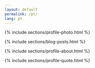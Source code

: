 ```yaml
---
layout: default
permalink: /pt/
lang: pt
---
```

{% include sections/profile-photo.html %}

{% include sections/blog-posts.html %}

{% include sections/profile-about.html %}

{% include sections/profile-quote.html %}


